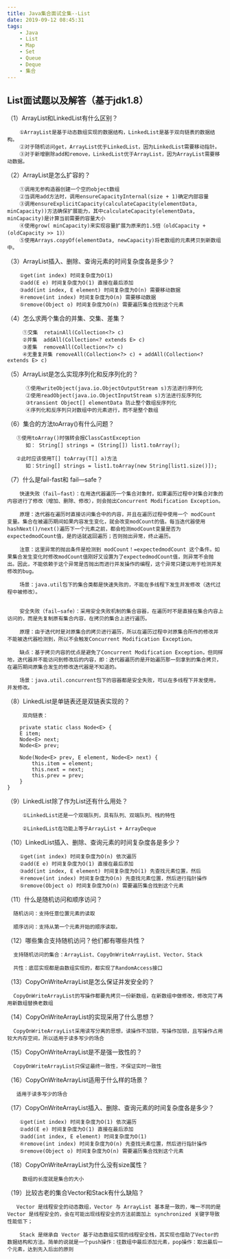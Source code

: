 ```yaml
---
title: Java集合面试全集--List
date: 2019-09-12 08:45:31 
tags: 
    - Java 
    - List
    - Map
    - Set
    - Queue
    - Deque
    - 集合
---
```


## List面试题以及解答（基于jdk1.8） ##

（1）ArrayList和LinkedList有什么区别？
     
 		
        ①ArrayList是基于动态数组实现的数据结构，LinkedList是基于双向链表的数据结构。
        ②对于随机访问get，ArrayList优于LinkedList，因为LinkedList需要移动指针。
      	③对于新增删除add和remove，LinkedList优于ArrayList，因为ArrayList需要移动数据。

（2）ArrayList是怎么扩容的？

        ①调用无参构造器创建一个空的object数组
        ②当调用add方法时，调用ensureCapacityInternal(size + 1)确定内部容量
		③调用ensureExplicitCapacity(calculateCapacity(elementData, minCapacity))方法确保扩展能力，其中calculateCapacity(elementData, minCapacity)是计算当前需要的容量大小
		④使用grow( minCapacity)来实现容量扩展为原来的1.5倍（oldCapacity + (oldCapacity >> 1)）	
        ⑤使用Arrays.copyOf(elementData, newCapacity)将老数组的元素拷贝到新数组中。
		
		
（3）ArrayList插入、删除、查询元素的时间复杂度各是多少？
    
        ①get(int index) 时间复杂度为O(1)
		②add(E e) 时间复杂度为O(1) 直接在最后添加
        ③add(int index, E element) 时间复杂度为O(n) 需要移动数据
		④remove(int index) 时间复杂度为O(n) 需要移动数据 
        ⑤remove(Object o) 时间复杂度为O(n) 需要遍历集合找到这个元素
     
       

（4）怎么求两个集合的并集、交集、差集？
        
         ①交集  retainAll(Collection<?> c)  
         ②并集  addAll(Collection<? extends E> c)
         ③差集  removeAll(Collection<?> c)
         ④无重复并集 removeAll(Collection<?> c) + addAll(Collection<? extends E> c)

（5）ArrayList是怎么实现序列化和反序列化的？
         
          ①使用writeObject(java.io.ObjectOutputStream s)方法进行序列化
		  ②使用readObject(java.io.ObjectInputStream s)方法进行反序列化
          ③transient Object[] elementData 防止整个数组反序列化
          ④序列化和反序列只对数组中的元素进行，而不是整个数组
    


（6）集合的方法toArray()有什么问题？
        
       ①使用toArray()时强转会报ClassCastException
          如： String[] strings = (String[]) list1.toArray();

       ②此时应该使用T[] toArray(T[] a)方法
          如：String[] strings = list1.toArray(new String[list1.size()]);

（7）什么是fail-fast和 fail—safe？

        快速失败（fail—fast）：在用迭代器遍历一个集合对象时，如果遍历过程中对集合对象的内容进行了修改（增加、删除、修改），则会抛出Concurrent Modification Exception。

        原理：迭代器在遍历时直接访问集合中的内容，并且在遍历过程中使用一个 modCount 变量。集合在被遍历期间如果内容发生变化，就会改变modCount的值。每当迭代器使用hashNext()/next()遍历下一个元素之前，都会检测modCount变量是否为expectedmodCount值，是的话就返回遍历；否则抛出异常，终止遍历。

        注意：这里异常的抛出条件是检测到 modCount！=expectedmodCount 这个条件。如果集合发生变化时修改modCount值刚好又设置为了expectedmodCount值，则异常不会抛出。因此，不能依赖于这个异常是否抛出而进行并发操作的编程，这个异常只建议用于检测并发修改的bug。

        场景：java.util包下的集合类都是快速失败的，不能在多线程下发生并发修改（迭代过程中被修改）。


        安全失败（fail—safe）：采用安全失败机制的集合容器，在遍历时不是直接在集合内容上访问的，而是先复制原有集合内容，在拷贝的集合上进行遍历。
          
        原理：由于迭代时是对原集合的拷贝进行遍历，所以在遍历过程中对原集合所作的修改并不能被迭代器检测到，所以不会触发Concurrent Modification Exception。

		缺点：基于拷贝内容的优点是避免了Concurrent Modification Exception，但同样地，迭代器并不能访问到修改后的内容，即：迭代器遍历的是开始遍历那一刻拿到的集合拷贝，在遍历期间原集合发生的修改迭代器是不知道的。

        场景：java.util.concurrent包下的容器都是安全失败，可以在多线程下并发使用，并发修改。


（8）LinkedList是单链表还是双链表实现的？

         双向链表：

        private static class Node<E> {
        E item;
        Node<E> next;
        Node<E> prev;

        Node(Node<E> prev, E element, Node<E> next) {
            this.item = element;
            this.next = next;
            this.prev = prev;
        }
    }

（9）LinkedList除了作为List还有什么用处？

         ①LinkedList还是一个双端队列，具有队列、双端队列、栈的特性

         ②LinkedList在功能上等于ArrayList + ArrayDeque


（10）LinkedList插入、删除、查询元素的时间复杂度各是多少？

		①get(int index) 时间复杂度为O(n) 依次遍历
		②add(E e) 时间复杂度为O(1) 直接在最后添加
        ③add(int index, E element) 时间复杂度为O(1) 先查找元素位置，然后
		④remove(int index) 时间复杂度为O(n) 先查找元素位置，然后进行指针操作
        ⑤remove(Object o) 时间复杂度为O(n) 需要遍历集合找到这个元素


（11）什么是随机访问和顺序访问？
      
      随机访问：支持任意位置元素的读取
      
      顺序访问：支持从第一个元素开始的顺序读取。

（12）哪些集合支持随机访问？他们都有哪些共性？

      支持随机访问的集合：ArrayList、CopyOnWriteArrayList、Vector、Stack

      共性：底层实现都是由数组实现的，都实现了RandomAccess接口

（13）CopyOnWriteArrayList是怎么保证并发安全的？

      CopyOnWriteArrayList的写操作都要先拷贝一份新数组，在新数组中做修改，修改完了再用新数组替换老数组

（14）CopyOnWriteArrayList的实现采用了什么思想？

      CopyOnWriteArrayList采用读写分离的思想，读操作不加锁，写操作加锁，且写操作占用较大内存空间，所以适用于读多写少的场合

（15）CopyOnWriteArrayList是不是强一致性的？
      
      CopyOnWriteArrayList只保证最终一致性，不保证实时一致性

（16）CopyOnWriteArrayList适用于什么样的场景？
      
       适用于读多写少的场合

（17）CopyOnWriteArrayList插入、删除、查询元素的时间复杂度各是多少？
       
        ①get(int index) 时间复杂度为O(1) 依次遍历
		②add(E e) 时间复杂度为O(1) 直接在最后添加
        ③add(int index, E element) 时间复杂度为O(1) 
		④remove(int index) 时间复杂度为O(n) 先查找元素位置，然后进行指针操作
        ⑤remove(Object o) 时间复杂度为O(n) 需要遍历集合找到这个元素


（18）CopyOnWriteArrayList为什么没有size属性？
      
         数组的长度就是集合的大小

（19）比较古老的集合Vector和Stack有什么缺陷？
          
       Vector 是线程安全的动态数组，Vector 与 ArrayList 基本是一致的，唯一不同的是 Vector 是线程安全的，会在可能出现线程安全的方法前面加上 synchronized 关键字导致性能低下；

        Stack 是继承自 Vector 基于动态数组实现的线程安全栈，其实现也借助了Vector的数据结构和方法。简单的说就是一个push操作：往数组中最后添加元素，pop操作：取出最后一个元素，达到先入后出的原则